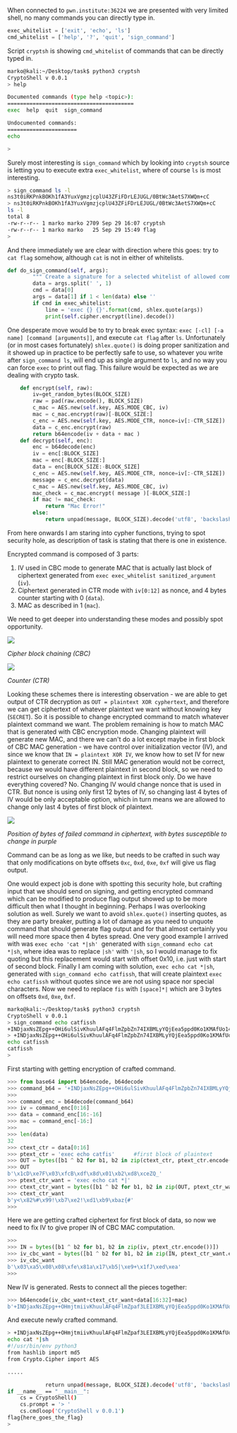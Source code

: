 When connected to ```pwn.institute:36224``` we are presented with very limited shell, no many commands you can directly type in.

```python
exec_whitelist = ['exit', 'echo', 'ls']
cmd_whitelist = ['help', '?', 'quit', 'sign_command']
```

Script ```cryptsh``` is showing ```cmd_whitelist``` of commands that can be directly typed in.

```bash
marko@kali:~/Desktop/task$ python3 cryptsh
CryptoShell v 0.0.1
> help

Documented commands (type help <topic>):
========================================
exec  help  quit  sign_command

Undocumented commands:
======================
echo

> 
```

Surely most interesting is ```sign_command``` which by looking into ```cryptsh``` source is letting you to execute extra ```exec_whitelist```, where of course ```ls``` is most interesting.

```bash
> sign_command ls -l
ns3t0iRKPnkBOKh1fA3YuxVgmzjcplU43ZFiFDrLEJUGL/0BtWc3AetS7XWQm+cC
> ns3t0iRKPnkBOKh1fA3YuxVgmzjcplU43ZFiFDrLEJUGL/0BtWc3AetS7XWQm+cC
ls -l
total 8
-rw-r--r-- 1 marko marko 2709 Sep 29 16:07 cryptsh
-rw-r--r-- 1 marko marko   25 Sep 29 15:49 flag
> 
```

And there immediately we are clear with direction where this goes: try to ```cat flag``` somehow, although ```cat``` is not in either of whitelists.

```python
def do_sign_command(self, args):
        """ Create a signature for a selected whitelist of allowed commands (for testing purposes)"""
        data = args.split(' ', 1)
        cmd = data[0]
        args = data[1] if 1 < len(data) else ''
        if cmd in exec_whitelist:
            line = 'exec {} {}'.format(cmd, shlex.quote(args))
            print(self.cipher.encrypt(line).decode())
```

One desperate move would be to try to break exec syntax: ```exec [-cl] [-a name] [command [arguments]]```, and execute ```cat flag``` after ```ls```.
Unfortunately (or in most cases fortunately) ```shlex.quote()``` is doing proper sanitization and it showed up in practice to be perfectly safe to use, so whatever you write after
```sign_command ls```, will end up as single argument to ```ls```, and no way you can force ```exec``` to print out flag. This failure would be expected as we are dealing with crypto task.

```python
    def encrypt(self, raw):
        iv=get_random_bytes(BLOCK_SIZE)
        raw = pad(raw.encode(), BLOCK_SIZE)
        c_mac = AES.new(self.key, AES.MODE_CBC, iv)
        mac = c_mac.encrypt(raw)[-BLOCK_SIZE:]
        c_enc = AES.new(self.key, AES.MODE_CTR, nonce=iv[:-CTR_SIZE])
        data = c_enc.encrypt(raw)
        return b64encode(iv + data + mac )
    def decrypt(self, enc):
        enc = b64decode(enc)
        iv = enc[:BLOCK_SIZE]
        mac = enc[-BLOCK_SIZE:]
        data = enc[BLOCK_SIZE:-BLOCK_SIZE]
        c_enc = AES.new(self.key, AES.MODE_CTR, nonce=iv[:-CTR_SIZE])
        message = c_enc.decrypt(data)
        c_mac = AES.new(self.key, AES.MODE_CBC, iv)
        mac_check = c_mac.encrypt( message )[-BLOCK_SIZE:]
        if mac != mac_check:
            return "Mac Error!"
        else:
            return unpad(message, BLOCK_SIZE).decode('utf8', 'backslashreplace')
```

From here onwards I am staring into cypher functions, trying to spot security hole, as description of task is stating that there is one in existence.

Encrypted command is composed of 3 parts: 
1. IV used in CBC mode to generate MAC that is actually last block of ciphertext generated from ```exec exec_whitelist sanitized_argument``` (```iv```).
2. Ciphertext generated in CTR mode with ```iv[0:12]``` as nonce, and 4 bytes counter starting with 0 (```data```).
3. MAC as described in 1 (```mac```).

We need to get deeper into understanding these modes and possibly spot opportunity. 

![](https://github.com/markich88/BalCCon2k20_cryptsh/blob/master/OUT.png)

*Cipher block chaining (CBC)*

![](https://github.com/markich88/BalCCon2k20_cryptsh/blob/master/IN.png)

*Counter (CTR)*

Looking these schemes there is interesting observation - we are able to get output of CTR decryption as ```OUT = plaintext XOR cyphertext```, and therefore we can get ciphertext
of whatever plaintext we want without knowing key (```SECRET```). So it is possible to change encrypted command to match whatever plaintext command we want. The problem remaining is how to match MAC that is generated with CBC encryption mode. Changing plaintext will generate new MAC, and there we can't do a lot except maybe in first block of CBC MAC generation - we have control over initialization vector (IV), and since we know that ```IN = plaintext XOR IV```, we know how to set IV for new plaintext to generate correct IN.
Still MAC generation would not be correct, because we would have different plaintext in second block, so we need to restrict ourselves on changing plaintext in first block only. Do we have everything covered? No. Changing IV would change nonce that is used in CTR. But nonce is using only first 12 bytes of IV, so changing last 4 bytes of IV would be only acceptable option, which in turn means we are allowed to change only last 4 bytes of first block of plaintext. 

![](https://github.com/markich88/BalCCon2k20_cryptsh/blob/master/Slika1.png)

*Position of bytes of failed command in ciphertext, with bytes susceptible to change in purple*

Command can be as long as we like, but needs to be crafted in such way that only modifications on byte offsets ```0xc```, ```0xd```, ```0xe```, ```0xf``` will give us flag output.

One would expect job is done with spotting this security hole, but crafting input that we should send on signing, and getting encrypted command which can be modified to produce flag output showed up to be more difficult then what I thought in beginning. Perhaps I was overlooking solution as well. Surely we want to avoid ```shlex.quote()``` inserting quotes, as they are party breaker, putting a lot of damage as you need to unquote command that should generate flag output and for that almost certainly you will need more space then 4 bytes spread. One very good example I arrived with was ```exec echo 'cat *|sh'```  generated with ```sign_command echo cat *|sh```, where idea was to replace ```|sh'``` with ```'|sh```, so I would manage to fix quoting but this replacement would start with offset 0x10, i.e. just with start of second block. Finally I am coming with solution, ```exec echo cat *|sh```, generated with ```sign_command echo catfissh```, that will create plaintext ```exec echo catfissh``` without quotes since we are not using space nor special characters. Now we need to replace ```fis``` with ```[space]*|``` which are 3 bytes on offsets ```0xd```, ```0xe```, ```0xf```.

```bash
marko@kali:~/Desktop/task$ python3 cryptsh
CryptoShell v 0.0.1
> sign_command echo catfissh
+INDjaxNsZEpg++OHi6ulSivKhuulAFq4FlmZpbZn74IXBMLyYQjEea5ppd0Ko1KMAfUo14cHeXWOOPlOJSVtQ==
> +INDjaxNsZEpg++OHi6ulSivKhuulAFq4FlmZpbZn74IXBMLyYQjEea5ppd0Ko1KMAfUo14cHeXWOOPlOJSVtQ==
echo catfissh
catfissh
>   
```

First starting with getting encryption of crafted command.

```python
>>> from base64 import b64encode, b64decode
>>> command_b64 = '+INDjaxNsZEpg++OHi6ulSivKhuulAFq4FlmZpbZn74IXBMLyYQjEea5ppd0Ko1KMAfUo14cHeXWOOPlOJSVtQ=='
>>> 
>>> command_enc = b64decode(command_b64)
>>> iv = command_enc[0:16]
>>> data = command_enc[16:-16]
>>> mac = command_enc[-16:]
>>> 
>>> len(data)                                                                            
32                                                                                                  
>>> ctext_ctr = data[0:16]
>>> ptext_ctr = 'exec echo catfis'      #first block of plaintext
>>> OUT = bytes([b1 ^ b2 for b1, b2 in zip(ctext_ctr, ptext_ctr.encode())])
>>> OUT
b'\x1cD\xe7F\x03\xfcB\xdf\x8d\x01\xb2\xd8\xceZQ_'
>>> ptext_ctr_want = 'exec echo cat *|'
>>> ctext_ctr_want = bytes([b1 ^ b2 for b1, b2 in zip(OUT, ptext_ctr_want.encode())])
>>> ctext_ctr_want
b'y<\x82%#\x99!\xb7\xe2!\xd1\xb9\xbaz{#'
>>> 
```

Here we are getting crafted ciphertext for first block of data, so now we need to fix IV to give proper IN of CBC MAC computation.

```python
>>> 
>>> IN = bytes([b1 ^ b2 for b1, b2 in zip(iv, ptext_ctr.encode())])
>>> iv_cbc_want = bytes([b1 ^ b2 for b1, b2 in zip(IN, ptext_ctr_want.encode())])
>>> iv_cbc_want
b'\x03\xa5\x08\x08\xfe\x81a\x17\xb5|\xe9+\x1fJ\xed\xea'
>>> 
```

New IV is generated. Rests to connect all the pieces together:

```python
>>> b64encode(iv_cbc_want+ctext_ctr_want+data[16:32]+mac)
b'+INDjaxNsZEpg++OHmjtmiivKhuulAFq4FlmZpaf3LEIXBMLyYQjEea5ppd0Ko1KMAfUo14cHeXWOOPlOJSVtQ=='
```
And execute newly crafted command.

```bash
> +INDjaxNsZEpg++OHmjtmiivKhuulAFq4FlmZpaf3LEIXBMLyYQjEea5ppd0Ko1KMAfUo14cHeXWOOPlOJSVtQ==
echo cat *|sh
#!/usr/bin/env python3
from hashlib import md5
from Crypto.Cipher import AES

.....

            return unpad(message, BLOCK_SIZE).decode('utf8', 'backslashreplace')
if __name__ == "__main__":
    cs = CryptoShell()
    cs.prompt = '> '
    cs.cmdloop('CryptoShell v 0.0.1')
flag{here_goes_the_flag}
> 
```
